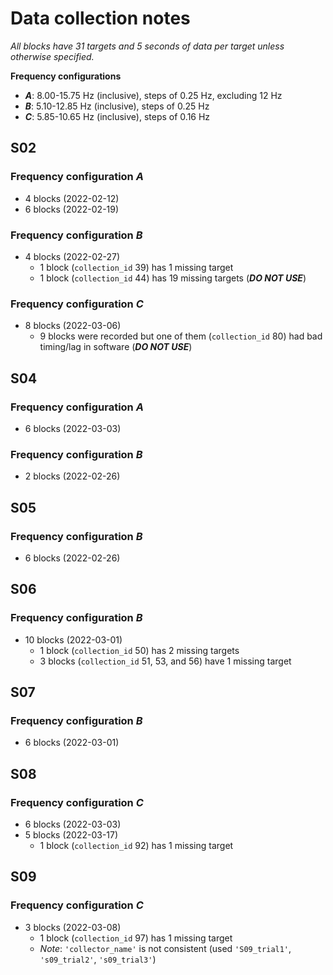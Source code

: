 
# Data collection notes

*All blocks have 31 targets and 5 seconds of data per target unless otherwise specified.*

**Frequency configurations**

- ***A***: 8.00-15.75 Hz (inclusive), steps of 0.25 Hz, excluding 12 Hz
- ***B***: 5.10-12.85 Hz (inclusive), steps of 0.25 Hz
- ***C***: 5.85-10.65 Hz (inclusive), steps of 0.16 Hz

## S02

### Frequency configuration ***A***

- 4 blocks (2022-02-12)
- 6 blocks (2022-02-19)

### Frequency configuration ***B***

- 4 blocks (2022-02-27)
    - 1 block (`collection_id` 39) has 1 missing target
    - 1 block (`collection_id` 44) has 19 missing targets (***DO NOT USE***)

### Frequency configuration ***C***

- 8 blocks (2022-03-06)
    - 9 blocks were recorded but one of them (`collection_id` 80) had bad timing/lag in software (***DO NOT USE***)

## S04

### Frequency configuration ***A***

- 6 blocks (2022-03-03)

### Frequency configuration ***B***

- 2 blocks (2022-02-26)

## S05

### Frequency configuration ***B***

- 6 blocks (2022-02-26)

## S06

### Frequency configuration ***B***

- 10 blocks (2022-03-01)
    - 1 block (`collection_id` 50) has 2 missing targets
    - 3 blocks (`collection_id` 51, 53, and 56) have 1 missing target

## S07

### Frequency configuration ***B***

- 6 blocks (2022-03-01)

## S08

### Frequency configuration ***C***

- 6 blocks (2022-03-03)
- 5 blocks (2022-03-17)
    - 1 block (`collection_id` 92) has 1 missing target

## S09

### Frequency configuration ***C***

- 3 blocks (2022-03-08)
    - 1 block (`collection_id` 97) has 1 missing target
    - *Note*: `'collector_name'` is not consistent (used `'S09_trial1'`, `'s09_trial2'`, `'s09_trial3'`)

